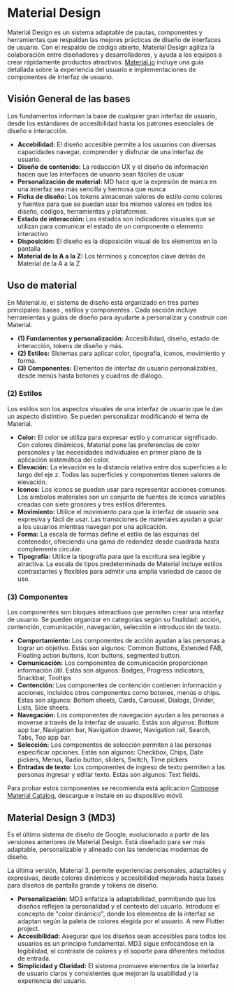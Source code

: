# Material Design

Material Design es un sistema adaptable de pautas, componentes y herramientas que respaldan las mejores prácticas de diseño de interfaces de usuario. Con el respaldo de código abierto, Material Design agiliza la colaboración entre diseñadores y desarrolladores, y ayuda a los equipos a crear rápidamente productos atractivos. [Material.io](https://m3.material.io/) incluye una guía detallada sobre la experiencia del usuario e implementaciones de componentes de interfaz de usuario.

## Visión General de las bases

Los fundamentos informan la base de cualquier gran interfaz de usuario, desde los estándares de accesibilidad hasta los patrones esenciales de diseño e interacción.

- **Accebilidad:** El diseño accesible permite a los usuarios con diversas capacidades navegar, comprender y disfrutar de una interfaz de usuario.
- **Diseño de contenido:** La redacción UX y el diseño de información hacen que las interfaces de usuario sean fáciles de usuar
- **Personalización de material:** MD hace que la expresión de marca en una interfaz sea más sencilla y hermosa que nunca
- **Ficha de diseño:** Los tokens almacenan valores de estilo como colores y fuentes para que se puedan usar los mismos valores en todos los diseño, códigos, herramientas y plataformas.
- **Estado de interacción:** Los estados son indicadores visuales que se utilizan para comunicar el estado de un componente o elemento interactivo
- **Disposición:** El diseño es la disposición visual de los elementos en la pantalla
- **Material de la A a la Z:** Los términos y conceptos clave detrás de Material de la A a la Z

## Uso de material

En Material.io, el sistema de diseño está organizado en tres partes principales: bases , estilos y componentes . Cada sección incluye herramientas y guías de diseño para ayudarte a personalizar y construir con Material.

- **(1) Fundamentos y personalización:** Accesibilidad, diseño, estado de interacción, tokens de diseño y más.
- **(2) Estilos:** SIstemas para aplicar color, tipografía, iconos, movimiento y forma.
- **(3) Componentes:** Elementos de interfaz de usuario personalizables, desde menús hasta botones y cuadros de diálogo.

### (2) Estilos

Los estilos son los aspectos visuales de una interfaz de usuario que le dan un aspecto distintivo. Se pueden personalizar modificando el tema de Material.

- **Color:** El color se utiliza para expresar estilo y comunicar significado. Con colores dinámicos, Material pone las preferencias de color personales y las necesidades individuales en primer plano de la aplicación sistemática del color.
- **Elevación:** La elevación es la distancia relativa entre dos superficies a lo largo del eje z. Todas las superficies y componentes tienen valores de elevación.
- **Iconos:** Los iconos se pueden usar para representar acciones comunes. Los simbolos materiales son un conjunto de fuentes de iconos variables creadas con siete grosores y tres estilos diferentes.
- **Movimiento:** Utilice el movimiento para que la interfaz de usuario sea expresiva y fácil de usar. Las transiciones de materiales ayudan a guiar a los usuarios mientras navegan por una aplicación.
- **Forma:** La escala de formas define el estilo de las esquinas del contenedor, ofreciendo una gama de redondez desde cuadrada hasta complemente circular.
- **Tipografía:** Utilice la tipografía para que la escritura sea legible y atractiva. La escala de tipos predeterminada de Material incluye estilos contrastantes y flexibles para admitir una amplia variedad de casos de uso.

### (3) Componentes

Los componentes son bloques interactivos que permiten crear una interfaz de usuario. Se pueden organizar en categorías según su finalidad: acción, contención, comunicación, navegación, selección e introducción de texto.

- **Comportamiento:** Los componentes de acción ayudan a las personas a lograr un objetivo. Estás son algunos: Common Buttons, Extended FAB, Floating action buttons, Icon buttons, segmented button.
- **Comunicación:** Los componentes de comunicación proporcionan información útil. Estás son algunos: Badges, Progress indicators, Snackbar, Tooltips
- **Contención:** Los componentes de contención contienen información y acciones, incluidos otros componentes como botones, menús o chips. Estas son algunos: Bottom sheets, Cards, Carousel, Dialogs, Divider, Lists, Side sheets.
- **Navegación:** Los componentes de navegación ayudan a las personas a moverse a través de la interfaz de usuario. Estás son algunos: Bottom app bar, Navigation bar, Navigation drawer, Navigation rail, Search, Tabs, Top app bar.
- **Selección:** Los componentes de selección permiten a las personas especificar opciones. Estás son algunos: Checkbox, Chips, Date pickers, Menus, Radio button, sliders, Switch, Time pickers
- **Entradas de texto:** Los componentes de ingreso de texto permiten a las personas ingresar y editar texto. Estás son algunos: Text fields.

Para probar estos componentes se recomienda está aplicacion [Compose Material Catalog](https://play.google.com/store/apps/details?id=androidx.compose.material.catalog&pcampaignid=web_share), descargue e instale en su dispositivo móvil.

## Material Design 3 (MD3)

Es el último sistema de diseño de Google, evolucionado a partir de las versiones anteriores de Material Design. Está diseñado para ser más adaptable, personalizable y alineado con las tendencias modernas de diseño.

La última versión, Material 3, permite experiencias personales, adaptables y expresivas, desde colores dinámicos y accesibilidad mejorada hasta bases para diseños de pantalla grande y tokens de diseño.

- **Personalización:** MD3 enfatiza la adaptabilidad, permitiendo que los diseños reflejen la personalidad y el contexto del usuario. Introduce el concepto de "color dinámico", donde los elementos de la interfaz se adaptan según la paleta de colores elegida por el usuario.
A new Flutter project.
- **Accesibilidad:** Asegurar que los diseños sean accesibles para todos los usuarios es un principio fundamental. MD3 sigue enfocándose en la legibilidad, el contraste de colores y el soporte para diferentes métodos de entrada.
- **Simplicidad y Claridad:** El sistema promueve elementos de la interfaz de usuario claros y consistentes que mejoran la usabilidad y la experiencia del usuario.
